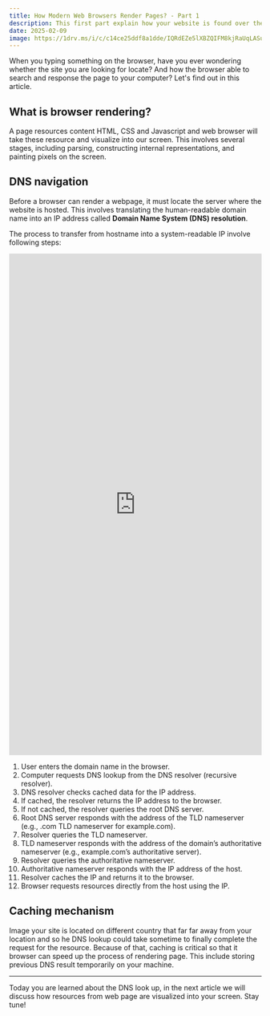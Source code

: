 ```yaml
---
title: How Modern Web Browsers Render Pages? - Part 1
description: This first part explain how your website is found over the Internet
date: 2025-02-09
image: https://1drv.ms/i/c/c14ce25ddf8a1dde/IQRdEZe5lXBZQIFM8kjRaUqLASuCuQq5BHcQY3Xe2Shc8oU?width=660
---
```


When you typing something on the browser, have you ever wondering whether the site you are looking for locate? And how the browser able to search and response the page to your computer? Let's find out in this article.

## What is browser rendering?

A page resources content HTML, CSS and Javascript and web browser will take these resource and visualize into our screen. This involves several stages, including parsing, constructing internal representations, and painting pixels on the screen.

## DNS navigation

Before a browser can render a webpage, it must locate the server where the website is hosted. This involves translating the human-readable domain name into an IP address called **Domain Name System (DNS) resolution**.   

The process to transfer from hostname into a system-readable IP involve following steps:

<iframe src="https://1drv.ms/u/c/c14ce25ddf8a1dde/IQQC_FyYm6NqRpsiqYK7jPHrATDg5ndyrlmzqdM7-HZBnf8" width="100%" height="1000" frameborder="0" scrolling="no"></iframe>

1. User enters the domain name in the browser.
2. Computer requests DNS lookup from the DNS resolver (recursive resolver).
3. DNS resolver checks cached data for the IP address.
4. If cached, the resolver returns the IP address to the browser.
5. If not cached, the resolver queries the root DNS server.
6. Root DNS server responds with the address of the TLD nameserver (e.g., .com TLD nameserver for example.com).
7. Resolver queries the TLD nameserver.
8. TLD nameserver responds with the address of the domain’s authoritative nameserver (e.g., example.com’s authoritative server).
9. Resolver queries the authoritative nameserver.
10. Authoritative nameserver responds with the IP address of the host.
11. Resolver caches the IP and returns it to the browser.
12. Browser requests resources directly from the host using the IP.

## Caching mechanism

Image your site is located on different country that far far away from your location and so he DNS lookup could take sometime to finally complete the request for the resource. Because of that, caching is critical so that it browser can speed up the process of rendering page. This include storing previous DNS result temporarily on your machine. 

---

Today you are learned about the DNS look up, in the next article we will discuss how resources from web page are visualized into your screen. Stay tune!